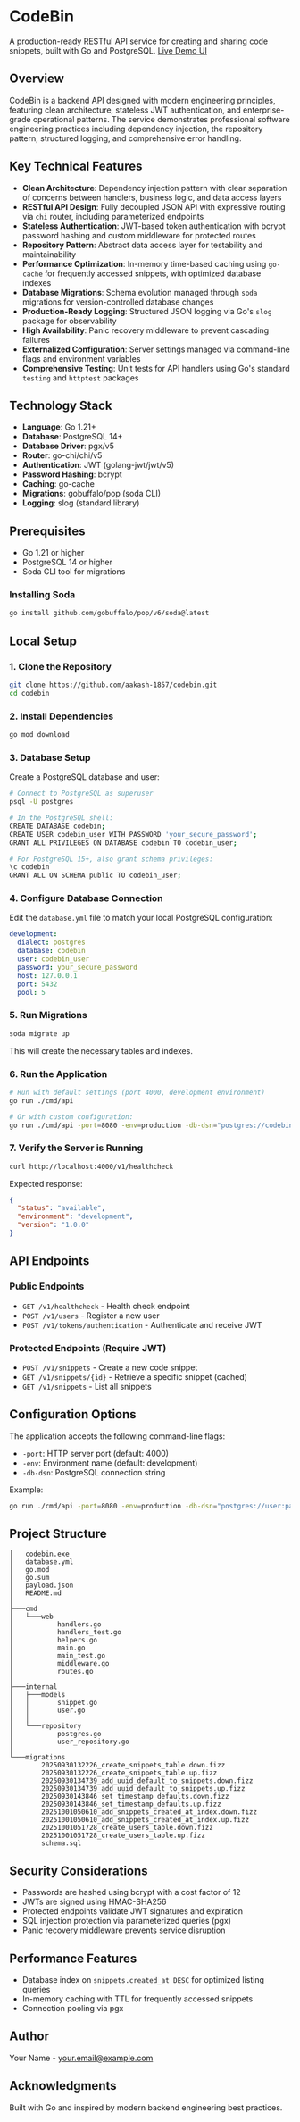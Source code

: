 # CodeBin

A production-ready RESTful API service for creating and sharing code snippets, built with Go and PostgreSQL. [Live Demo UI](https://codebin-restful-api-service.onrender.com/)

## Overview

CodeBin is a backend API designed with modern engineering principles, featuring clean architecture, stateless JWT authentication, and enterprise-grade operational patterns. The service demonstrates professional software engineering practices including dependency injection, the repository pattern, structured logging, and comprehensive error handling.

## Key Technical Features

- **Clean Architecture**: Dependency injection pattern with clear separation of concerns between handlers, business logic, and data access layers
- **RESTful API Design**: Fully decoupled JSON API with expressive routing via `chi` router, including parameterized endpoints
- **Stateless Authentication**: JWT-based token authentication with bcrypt password hashing and custom middleware for protected routes
- **Repository Pattern**: Abstract data access layer for testability and maintainability
- **Performance Optimization**: In-memory time-based caching using `go-cache` for frequently accessed snippets, with optimized database indexes
- **Database Migrations**: Schema evolution managed through `soda` migrations for version-controlled database changes
- **Production-Ready Logging**: Structured JSON logging via Go's `slog` package for observability
- **High Availability**: Panic recovery middleware to prevent cascading failures
- **Externalized Configuration**: Server settings managed via command-line flags and environment variables
- **Comprehensive Testing**: Unit tests for API handlers using Go's standard `testing` and `httptest` packages

## Technology Stack

- **Language**: Go 1.21+
- **Database**: PostgreSQL 14+
- **Database Driver**: pgx/v5
- **Router**: go-chi/chi/v5
- **Authentication**: JWT (golang-jwt/jwt/v5)
- **Password Hashing**: bcrypt
- **Caching**: go-cache
- **Migrations**: gobuffalo/pop (soda CLI)
- **Logging**: slog (standard library)

## Prerequisites

- Go 1.21 or higher
- PostgreSQL 14 or higher
- Soda CLI tool for migrations

### Installing Soda

```bash
go install github.com/gobuffalo/pop/v6/soda@latest
```

## Local Setup

### 1. Clone the Repository

```bash
git clone https://github.com/aakash-1857/codebin.git
cd codebin
```

### 2. Install Dependencies

```bash
go mod download
```

### 3. Database Setup

Create a PostgreSQL database and user:

```bash
# Connect to PostgreSQL as superuser
psql -U postgres

# In the PostgreSQL shell:
CREATE DATABASE codebin;
CREATE USER codebin_user WITH PASSWORD 'your_secure_password';
GRANT ALL PRIVILEGES ON DATABASE codebin TO codebin_user;

# For PostgreSQL 15+, also grant schema privileges:
\c codebin
GRANT ALL ON SCHEMA public TO codebin_user;
```

### 4. Configure Database Connection

Edit the `database.yml` file to match your local PostgreSQL configuration:

```yaml
development:
  dialect: postgres
  database: codebin
  user: codebin_user
  password: your_secure_password
  host: 127.0.0.1
  port: 5432
  pool: 5
```

### 5. Run Migrations

```bash
soda migrate up
```

This will create the necessary tables and indexes.

### 6. Run the Application

```bash
# Run with default settings (port 4000, development environment)
go run ./cmd/api

# Or with custom configuration:
go run ./cmd/api -port=8080 -env=production -db-dsn="postgres://codebin_user:your_password@localhost/codebin"
```

### 7. Verify the Server is Running

```bash
curl http://localhost:4000/v1/healthcheck
```

Expected response:
```json
{
  "status": "available",
  "environment": "development",
  "version": "1.0.0"
}
```

## API Endpoints

### Public Endpoints

- `GET /v1/healthcheck` - Health check endpoint
- `POST /v1/users` - Register a new user
- `POST /v1/tokens/authentication` - Authenticate and receive JWT

### Protected Endpoints (Require JWT)

- `POST /v1/snippets` - Create a new code snippet
- `GET /v1/snippets/{id}` - Retrieve a specific snippet (cached)
- `GET /v1/snippets` - List all snippets

## Configuration Options

The application accepts the following command-line flags:

- `-port`: HTTP server port (default: 4000)
- `-env`: Environment name (default: development)
- `-db-dsn`: PostgreSQL connection string

Example:
```bash
go run ./cmd/api -port=8080 -env=production -db-dsn="postgres://user:pass@localhost/codebin"
```



## Project Structure

```
│   codebin.exe
│   database.yml
│   go.mod
│   go.sum
│   payload.json
│   README.md
│
├───cmd
│   └───web
│           handlers.go
│           handlers_test.go
│           helpers.go
│           main.go
│           main_test.go
│           middleware.go
│           routes.go
│
├───internal
│   ├───models
│   │       snippet.go
│   │       user.go
│   │
│   └───repository
│           postgres.go
│           user_repository.go
│
└───migrations
        20250930132226_create_snippets_table.down.fizz
        20250930132226_create_snippets_table.up.fizz
        20250930134739_add_uuid_default_to_snippets.down.fizz
        20250930134739_add_uuid_default_to_snippets.up.fizz
        20250930143846_set_timestamp_defaults.down.fizz
        20250930143846_set_timestamp_defaults.up.fizz
        20251001050610_add_snippets_created_at_index.down.fizz
        20251001050610_add_snippets_created_at_index.up.fizz
        20251001051728_create_users_table.down.fizz
        20251001051728_create_users_table.up.fizz
        schema.sql
```

## Security Considerations

- Passwords are hashed using bcrypt with a cost factor of 12
- JWTs are signed using HMAC-SHA256
- Protected endpoints validate JWT signatures and expiration
- SQL injection protection via parameterized queries (pgx)
- Panic recovery middleware prevents service disruption

## Performance Features

- Database index on `snippets.created_at DESC` for optimized listing queries
- In-memory caching with TTL for frequently accessed snippets
- Connection pooling via pgx


## Author

Your Name - [your.email@example.com](mailto:akh.kashi.g@protonmail.com)

## Acknowledgments

Built with Go and inspired by modern backend engineering best practices.
